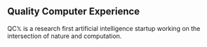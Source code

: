 ## Quality Computer Experience
QC𝕏 is a research first artificial intelligence startup working on the intersection of nature and computation. 


